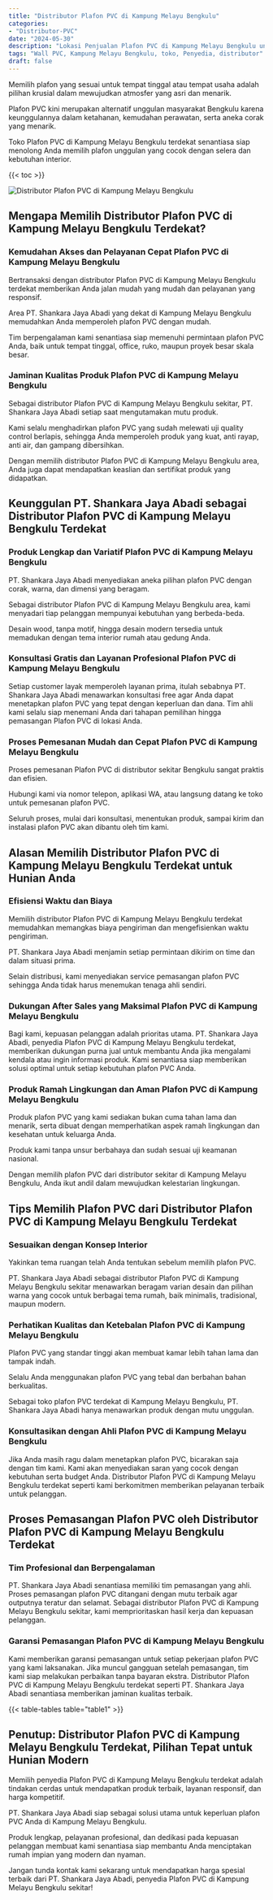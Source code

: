 ```yaml
---
title: "Distributor Plafon PVC di Kampung Melayu Bengkulu"
categories: 
- "Distributor-PVC"
date: "2024-05-30"
description: "Lokasi Penjualan Plafon PVC di Kampung Melayu Bengkulu untuk tempat tinggal, kantor, dan ritel. Produk terbaik, beragam motif, pilihan warna elegan, beserta layanan penempatan ditangani oleh tim profesional dan jaminan resmi!|Servis penyediaan Plafon PVC di Kampung Melayu Bengkulu bagi kebutuhan rumah, perkantoran, atau gerai, beserta produk terbaik dan penempatan oleh tim profesional serta garansi resmi.|Solusi Plafon PVC di Kampung Melayu Bengkulu yang andal untuk hunian, perkantoran, serta gerai, bersama produk berkualitas dan instalasi oleh tenaga ahli berpengalaman serta kepastian resmi.|Penjualan Plafon PVC di Kampung Melayu Bengkulu bagi hunian, office, dan ritel, dengan material terbaik dan instalasi ditangani oleh teknisi berpengalaman, dilengkapi beserta garansi resmi.}"
tags: "Wall PVC, Kampung Melayu Bengkulu, toko, Penyedia, distributor"
draft: false
---
```


Memilih plafon yang sesuai untuk tempat tinggal atau tempat usaha adalah pilihan krusial dalam mewujudkan atmosfer yang asri dan menarik.

Plafon PVC kini merupakan alternatif unggulan masyarakat Bengkulu karena keunggulannya dalam ketahanan, kemudahan perawatan, serta aneka corak yang menarik.

Toko Plafon PVC di Kampung Melayu Bengkulu terdekat senantiasa siap menolong Anda memilih plafon unggulan yang cocok dengan selera dan kebutuhan interior.

{{< toc >}}

![Distributor Plafon PVC di Kampung Melayu Bengkulu](/images/Distributor-PVC/Distributor-Plafon-PVC-di-Kampung-Melayu-Bengkulu.png)


## Mengapa Memilih Distributor Plafon PVC di Kampung Melayu Bengkulu Terdekat?

### Kemudahan Akses dan Pelayanan Cepat Plafon PVC di Kampung Melayu Bengkulu

Bertransaksi dengan distributor Plafon PVC di Kampung Melayu Bengkulu terdekat memberikan Anda jalan mudah yang mudah dan pelayanan yang responsif.

Area PT. Shankara Jaya Abadi yang dekat di Kampung Melayu Bengkulu memudahkan Anda memperoleh plafon PVC dengan mudah.

Tim berpengalaman kami senantiasa siap memenuhi permintaan plafon PVC Anda, baik untuk tempat tinggal, office, ruko, maupun proyek besar skala besar.

### Jaminan Kualitas Produk Plafon PVC di Kampung Melayu Bengkulu

Sebagai distributor Plafon PVC di Kampung Melayu Bengkulu sekitar, PT. Shankara Jaya Abadi setiap saat mengutamakan mutu produk.

Kami selalu menghadirkan plafon PVC yang sudah melewati uji quality control berlapis, sehingga Anda memperoleh produk yang kuat, anti rayap, anti air, dan gampang dibersihkan.

Dengan memilih distributor Plafon PVC di Kampung Melayu Bengkulu area, Anda juga dapat mendapatkan keaslian dan sertifikat produk yang didapatkan.

## Keunggulan PT. Shankara Jaya Abadi sebagai Distributor Plafon PVC di Kampung Melayu Bengkulu Terdekat

### Produk Lengkap dan Variatif Plafon PVC di Kampung Melayu Bengkulu

PT. Shankara Jaya Abadi menyediakan aneka pilihan plafon PVC dengan corak, warna, dan dimensi yang beragam.

Sebagai distributor Plafon PVC di Kampung Melayu Bengkulu area, kami menyadari tiap pelanggan mempunyai kebutuhan yang berbeda-beda.

Desain wood, tanpa motif, hingga desain modern tersedia untuk memadukan dengan tema interior rumah atau gedung Anda.

### Konsultasi Gratis dan Layanan Profesional Plafon PVC di Kampung Melayu Bengkulu

Setiap customer layak memperoleh layanan prima, itulah sebabnya PT. Shankara Jaya Abadi menawarkan konsultasi free agar Anda dapat menetapkan plafon PVC yang tepat dengan keperluan dan dana. Tim ahli kami selalu siap menemani Anda dari tahapan pemilihan hingga pemasangan Plafon PVC di lokasi Anda.

### Proses Pemesanan Mudah dan Cepat Plafon PVC di Kampung Melayu Bengkulu

Proses pemesanan Plafon PVC di distributor sekitar Bengkulu sangat praktis dan efisien.

Hubungi kami via nomor telepon, aplikasi WA, atau langsung datang ke toko untuk pemesanan plafon PVC.

Seluruh proses, mulai dari konsultasi, menentukan produk, sampai kirim dan instalasi plafon PVC akan dibantu oleh tim kami.

## Alasan Memilih Distributor Plafon PVC di Kampung Melayu Bengkulu Terdekat untuk Hunian Anda

### Efisiensi Waktu dan Biaya

Memilih distributor Plafon PVC di Kampung Melayu Bengkulu terdekat memudahkan memangkas biaya pengiriman dan mengefisienkan waktu pengiriman.

PT. Shankara Jaya Abadi menjamin setiap permintaan dikirim on time dan dalam situasi prima.

Selain distribusi, kami menyediakan service pemasangan plafon PVC sehingga Anda tidak harus menemukan tenaga ahli sendiri.

### Dukungan After Sales yang Maksimal Plafon PVC di Kampung Melayu Bengkulu

Bagi kami, kepuasan pelanggan adalah prioritas utama. PT. Shankara Jaya Abadi, penyedia Plafon PVC di Kampung Melayu Bengkulu terdekat, memberikan dukungan purna jual untuk membantu Anda jika mengalami kendala atau ingin informasi produk. Kami senantiasa siap memberikan solusi optimal untuk setiap kebutuhan plafon PVC Anda.

### Produk Ramah Lingkungan dan Aman Plafon PVC di Kampung Melayu Bengkulu

Produk plafon PVC yang kami sediakan bukan cuma tahan lama dan menarik, serta dibuat dengan memperhatikan aspek ramah lingkungan dan kesehatan untuk keluarga Anda.

Produk kami tanpa unsur berbahaya dan sudah sesuai uji keamanan nasional.

Dengan memilih plafon PVC dari distributor sekitar di Kampung Melayu Bengkulu, Anda ikut andil dalam mewujudkan kelestarian lingkungan.

## Tips Memilih Plafon PVC dari Distributor Plafon PVC di Kampung Melayu Bengkulu Terdekat

### Sesuaikan dengan Konsep Interior

Yakinkan tema ruangan telah Anda tentukan sebelum memilih plafon PVC.

PT. Shankara Jaya Abadi sebagai distributor Plafon PVC di Kampung Melayu Bengkulu sekitar menawarkan beragam varian desain dan pilihan warna yang cocok untuk berbagai tema rumah, baik minimalis, tradisional, maupun modern.

### Perhatikan Kualitas dan Ketebalan Plafon PVC di Kampung Melayu Bengkulu

Plafon PVC yang standar tinggi akan membuat kamar lebih tahan lama dan tampak indah.

Selalu Anda menggunakan plafon PVC yang tebal dan berbahan bahan berkualitas.

Sebagai toko plafon PVC terdekat di Kampung Melayu Bengkulu, PT. Shankara Jaya Abadi hanya menawarkan produk dengan mutu unggulan.

### Konsultasikan dengan Ahli Plafon PVC di Kampung Melayu Bengkulu

Jika Anda masih ragu dalam menetapkan plafon PVC, bicarakan saja dengan tim kami. Kami akan menyediakan saran yang cocok dengan kebutuhan serta budget Anda. Distributor Plafon PVC di Kampung Melayu Bengkulu terdekat seperti kami berkomitmen memberikan pelayanan terbaik untuk pelanggan.

## Proses Pemasangan Plafon PVC oleh Distributor Plafon PVC di Kampung Melayu Bengkulu Terdekat

### Tim Profesional dan Berpengalaman

PT. Shankara Jaya Abadi senantiasa memiliki tim pemasangan yang ahli. Proses pemasangan plafon PVC ditangani dengan mutu terbaik agar outputnya teratur dan selamat. Sebagai distributor Plafon PVC di Kampung Melayu Bengkulu sekitar, kami memprioritaskan hasil kerja dan kepuasan pelanggan.

### Garansi Pemasangan Plafon PVC di Kampung Melayu Bengkulu

Kami memberikan garansi pemasangan untuk setiap pekerjaan plafon PVC yang kami laksanakan. Jika muncul gangguan setelah pemasangan, tim kami siap melakukan perbaikan tanpa bayaran ekstra. Distributor Plafon PVC di Kampung Melayu Bengkulu terdekat seperti PT. Shankara Jaya Abadi senantiasa memberikan jaminan kualitas terbaik.

{{< table-tables table="table1" >}}

## Penutup: Distributor Plafon PVC di Kampung Melayu Bengkulu Terdekat, Pilihan Tepat untuk Hunian Modern

Memilih penyedia Plafon PVC di Kampung Melayu Bengkulu terdekat adalah tindakan cerdas untuk mendapatkan produk terbaik, layanan responsif, dan harga kompetitif.

PT. Shankara Jaya Abadi siap sebagai solusi utama untuk keperluan plafon PVC Anda di Kampung Melayu Bengkulu.

Produk lengkap, pelayanan profesional, dan dedikasi pada kepuasan pelanggan membuat kami senantiasa siap membantu Anda menciptakan rumah impian yang modern dan nyaman.

Jangan tunda kontak kami sekarang untuk mendapatkan harga spesial terbaik dari PT. Shankara Jaya Abadi, penyedia Plafon PVC di Kampung Melayu Bengkulu sekitar!